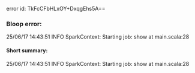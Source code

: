 error id: TkFcCFbHLxOY+DxqgEhs5A==
### Bloop error:

25/06/17 14:43:51 INFO SparkContext: Starting job: show at main.scala:28
#### Short summary: 

25/06/17 14:43:51 INFO SparkContext: Starting job: show at main.scala:28